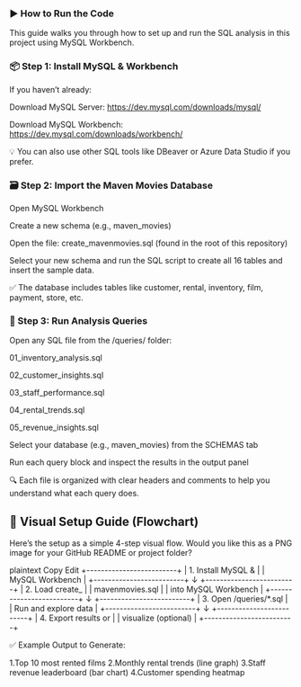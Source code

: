 ### ▶️ How to Run the Code
This guide walks you through how to set up and run the SQL analysis in this project using MySQL Workbench.

### 📦 Step 1: Install MySQL & Workbench

If you haven’t already:

Download MySQL Server: https://dev.mysql.com/downloads/mysql/

Download MySQL Workbench: https://dev.mysql.com/downloads/workbench/

💡 You can also use other SQL tools like DBeaver or Azure Data Studio if you prefer.

### 🗃 Step 2: Import the Maven Movies Database

Open MySQL Workbench

Create a new schema (e.g., maven_movies)

Open the file:
create_mavenmovies.sql (found in the root of this repository)

Select your new schema and run the SQL script to create all 16 tables and insert the sample data.

✅ The database includes tables like customer, rental, inventory, film, payment, store, etc.

### 📂 Step 3: Run Analysis Queries

Open any SQL file from the /queries/ folder:

01_inventory_analysis.sql

02_customer_insights.sql

03_staff_performance.sql

04_rental_trends.sql

05_revenue_insights.sql

Select your database (e.g., maven_movies) from the SCHEMAS tab

Run each query block and inspect the results in the output panel

🔍 Each file is organized with clear headers and comments to help you understand what each query does.

## 🧭 Visual Setup Guide (Flowchart)
Here’s the setup as a simple 4-step visual flow. Would you like this as a PNG image for your GitHub README or project folder?

plaintext
Copy
Edit
+-------------------------+
| 1. Install MySQL &     |
|    MySQL Workbench     |
+-------------------------+
           ↓
+-------------------------+
| 2. Load create_         |
|    mavenmovies.sql      |
|    into MySQL Workbench |
+-------------------------+
           ↓
+-------------------------+
| 3. Open /queries/*.sql  |
|    Run and explore data |
+-------------------------+
           ↓
+-------------------------+
| 4. Export results or    |
|    visualize (optional) |
+-------------------------+


✅ Example Output to Generate:

1.Top 10 most rented films
2.Monthly rental trends (line graph)
3.Staff revenue leaderboard (bar chart)
4.Customer spending heatmap
